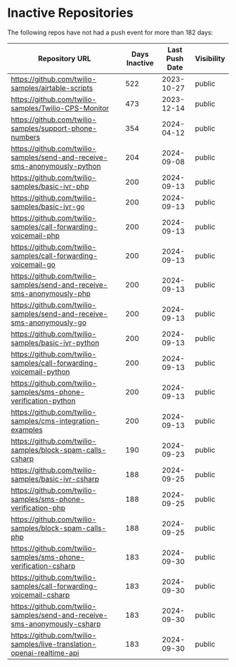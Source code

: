 # Inactive Repositories

The following repos have not had a push event for more than 182 days:

| Repository URL | Days Inactive | Last Push Date | Visibility |
| --- | --- | --- | --- |
| https://github.com/twilio-samples/airtable-scripts | 522 | 2023-10-27 | public |
| https://github.com/twilio-samples/Twilio-CPS-Monitor | 473 | 2023-12-14 | public |
| https://github.com/twilio-samples/support-phone-numbers | 354 | 2024-04-12 | public |
| https://github.com/twilio-samples/send-and-receive-sms-anonymously-python | 204 | 2024-09-08 | public |
| https://github.com/twilio-samples/basic-ivr-php | 200 | 2024-09-13 | public |
| https://github.com/twilio-samples/basic-ivr-go | 200 | 2024-09-13 | public |
| https://github.com/twilio-samples/call-forwarding-voicemail-php | 200 | 2024-09-13 | public |
| https://github.com/twilio-samples/call-forwarding-voicemail-go | 200 | 2024-09-13 | public |
| https://github.com/twilio-samples/send-and-receive-sms-anonymously-php | 200 | 2024-09-13 | public |
| https://github.com/twilio-samples/send-and-receive-sms-anonymously-go | 200 | 2024-09-13 | public |
| https://github.com/twilio-samples/basic-ivr-python | 200 | 2024-09-13 | public |
| https://github.com/twilio-samples/call-forwarding-voicemail-python | 200 | 2024-09-13 | public |
| https://github.com/twilio-samples/sms-phone-verification-python | 200 | 2024-09-13 | public |
| https://github.com/twilio-samples/cms-integration-examples | 200 | 2024-09-13 | public |
| https://github.com/twilio-samples/block-spam-calls-csharp | 190 | 2024-09-23 | public |
| https://github.com/twilio-samples/basic-ivr-csharp | 188 | 2024-09-25 | public |
| https://github.com/twilio-samples/sms-phone-verification-php | 188 | 2024-09-25 | public |
| https://github.com/twilio-samples/block-spam-calls-php | 188 | 2024-09-25 | public |
| https://github.com/twilio-samples/sms-phone-verification-csharp | 183 | 2024-09-30 | public |
| https://github.com/twilio-samples/call-forwarding-voicemail-csharp | 183 | 2024-09-30 | public |
| https://github.com/twilio-samples/send-and-receive-sms-anonymously-csharp | 183 | 2024-09-30 | public |
| https://github.com/twilio-samples/live-translation-openai-realtime-api | 183 | 2024-09-30 | public |
